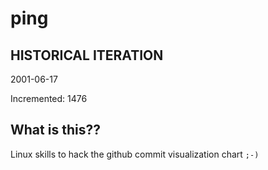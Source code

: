 # ping

## HISTORICAL ITERATION
2001-06-17

Incremented: 1476

## What is this?? 
Linux skills to hack the github commit visualization chart `;-)`
